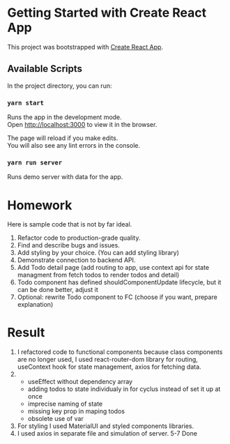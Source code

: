 # Getting Started with Create React App

This project was bootstrapped with [Create React App](https://github.com/facebook/create-react-app).

## Available Scripts

In the project directory, you can run:

### `yarn start`

Runs the app in the development mode.\
Open [http://localhost:3000](http://localhost:3000) to view it in the browser.

The page will reload if you make edits.\
You will also see any lint errors in the console.

### `yarn run server`
Runs demo server with data for the app.

# Homework

Here is sample code that is not by far ideal.

1. Refactor code to production-grade quality.
2. Find and describe bugs and issues.
3. Add styling by your choice. (You can add styling library)
4. Demonstrate connection to backend API.
5. Add Todo detail page (add routing to app, use context api for state managment from fetch todos to render todos and detail)
6. Todo component has defined shouldComponentUpdate lifecycle, but it can be done better, adjust it
7. Optional: rewrite Todo component to FC (choose if you want, prepare explanation)

# Result 

1. I refactored code to functional components because class components are no longer used, 
I used react-router-dom library for routing, useContext hook for state management, axios for fetching 
data.
2. - useEffect without dependency array
   - adding todos to state individualy in for cyclus instead of set it up at once
   - imprecise naming of state
   - missing key prop in maping todos
   - obsolete use of var
3. For styling I used MaterialUI and styled components libraries. 
4. I used axios in separate file and simulation of server. 
5-7 Done

